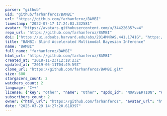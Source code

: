```yaml
---
parser: "github"
uid: "github/farhanferoz/BAMBI"
url: "https://github.com/farhanferoz/BAMBI"
timestamp: "2022-07-17 17:24:03.332581"
avatar: "https://avatars.githubusercontent.com/u/34422685?v=4"
repo_url: "https://github.com/farhanferoz/BAMBI"
doi: ["https://ui.adsabs.harvard.edu/abs/2014MNRAS.441.1741G", "https://ui.adsabs.harvard.edu/abs/2012MNRAS.421..169G", "https://ui.adsabs.harvard.edu/abs/2013ascl.soft12008G/abstract"]
title: "BAMBI: Blind Accelerated Multimodal Bayesian Inference"
name: "BAMBI"
full_name: "farhanferoz/BAMBI"
html_url: "https://github.com/farhanferoz/BAMBI"
created_at: "2018-11-23T12:18:23Z"
updated_at: "2019-05-11T04:49:59Z"
clone_url: "https://github.com/farhanferoz/BAMBI.git"
size: 600
stargazers_count: 2
watchers_count: 2
language: "C++"
license: {"key": "other", "name": "Other", "spdx_id": "NOASSERTION", "url": null, "node_id": "MDc6TGljZW5zZTA="}
subscribers_count: 2
owner: {"html_url": "https://github.com/farhanferoz", "avatar_url": "https://avatars.githubusercontent.com/u/34422685?v=4", "login": "farhanferoz", "type": "User"}
date: "2025-03-29 14:27:20.618397"
---
```

